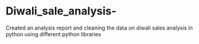 # Diwali_sale_analysis-
Created an analysis report and cleaning the data on diwali sales analysis in python using different python libraries
